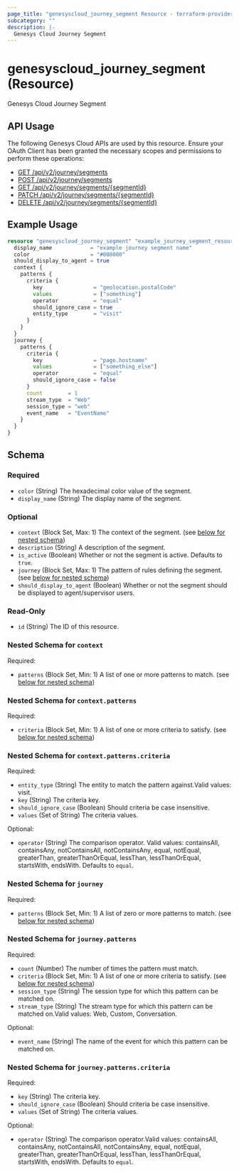 ```yaml
---
page_title: "genesyscloud_journey_segment Resource - terraform-provider-genesyscloud"
subcategory: ""
description: |-
  Genesys Cloud Journey Segment
---
```

# genesyscloud_journey_segment (Resource)

Genesys Cloud Journey Segment

## API Usage
The following Genesys Cloud APIs are used by this resource. Ensure your OAuth Client has been granted the necessary scopes and permissions to perform these operations:

* [GET /api/v2/journey/segments](https://developer.genesys.cloud/commdigital/digital/webmessaging/journey/journey-apis#get-api-v2-journey-segments)
* [POST /api/v2/journey/segments](https://developer.genesys.cloud/commdigital/digital/webmessaging/journey/journey-apis#post-api-v2-journey-segments)
* [GET /api/v2/journey/segments/{segmentId}](https://developer.genesys.cloud/commdigital/digital/webmessaging/journey/journey-apis#get-api-v2-journey-segments--segmentId-)
* [PATCH /api/v2/journey/segments/{segmentId}](https://developer.genesys.cloud/commdigital/digital/webmessaging/journey/journey-apis#patch-api-v2-journey-segments--segmentId-)
* [DELETE /api/v2/journey/segments/{segmentId}](https://developer.genesys.cloud/commdigital/digital/webmessaging/journey/journey-apis#delete-api-v2-journey-segments--segmentId-)

## Example Usage

```terraform
resource "genesyscloud_journey_segment" "example_journey_segment_resource" {
  display_name            = "example journey segment name"
  color                   = "#008000"
  should_display_to_agent = true
  context {
    patterns {
      criteria {
        key                = "geolocation.postalCode"
        values             = ["something"]
        operator           = "equal"
        should_ignore_case = true
        entity_type        = "visit"
      }
    }
  }
  journey {
    patterns {
      criteria {
        key                = "page.hostname"
        values             = ["something_else"]
        operator           = "equal"
        should_ignore_case = false
      }
      count        = 1
      stream_type  = "Web"
      session_type = "web"
      event_name   = "EventName"
    }
  }
}
```

<!-- schema generated by tfplugindocs -->
## Schema

### Required

- `color` (String) The hexadecimal color value of the segment.
- `display_name` (String) The display name of the segment.

### Optional

- `context` (Block Set, Max: 1) The context of the segment. (see [below for nested schema](#nestedblock--context))
- `description` (String) A description of the segment.
- `is_active` (Boolean) Whether or not the segment is active. Defaults to `true`.
- `journey` (Block Set, Max: 1) The pattern of rules defining the segment. (see [below for nested schema](#nestedblock--journey))
- `should_display_to_agent` (Boolean) Whether or not the segment should be displayed to agent/supervisor users.

### Read-Only

- `id` (String) The ID of this resource.

<a id="nestedblock--context"></a>
### Nested Schema for `context`

Required:

- `patterns` (Block Set, Min: 1) A list of one or more patterns to match. (see [below for nested schema](#nestedblock--context--patterns))

<a id="nestedblock--context--patterns"></a>
### Nested Schema for `context.patterns`

Required:

- `criteria` (Block Set, Min: 1) A list of one or more criteria to satisfy. (see [below for nested schema](#nestedblock--context--patterns--criteria))

<a id="nestedblock--context--patterns--criteria"></a>
### Nested Schema for `context.patterns.criteria`

Required:

- `entity_type` (String) The entity to match the pattern against.Valid values: visit.
- `key` (String) The criteria key.
- `should_ignore_case` (Boolean) Should criteria be case insensitive.
- `values` (Set of String) The criteria values.

Optional:

- `operator` (String) The comparison operator. Valid values: containsAll, containsAny, notContainsAll, notContainsAny, equal, notEqual, greaterThan, greaterThanOrEqual, lessThan, lessThanOrEqual, startsWith, endsWith. Defaults to `equal`.




<a id="nestedblock--journey"></a>
### Nested Schema for `journey`

Required:

- `patterns` (Block Set, Min: 1) A list of zero or more patterns to match. (see [below for nested schema](#nestedblock--journey--patterns))

<a id="nestedblock--journey--patterns"></a>
### Nested Schema for `journey.patterns`

Required:

- `count` (Number) The number of times the pattern must match.
- `criteria` (Block Set, Min: 1) A list of one or more criteria to satisfy. (see [below for nested schema](#nestedblock--journey--patterns--criteria))
- `session_type` (String) The session type for which this pattern can be matched on.
- `stream_type` (String) The stream type for which this pattern can be matched on.Valid values: Web, Custom, Conversation.

Optional:

- `event_name` (String) The name of the event for which this pattern can be matched on.

<a id="nestedblock--journey--patterns--criteria"></a>
### Nested Schema for `journey.patterns.criteria`

Required:

- `key` (String) The criteria key.
- `should_ignore_case` (Boolean) Should criteria be case insensitive.
- `values` (Set of String) The criteria values.

Optional:

- `operator` (String) The comparison operator.Valid values: containsAll, containsAny, notContainsAll, notContainsAny, equal, notEqual, greaterThan, greaterThanOrEqual, lessThan, lessThanOrEqual, startsWith, endsWith. Defaults to `equal`.

